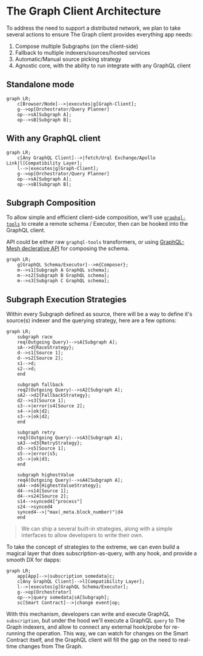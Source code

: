 # The Graph Client Architecture

To address the need to support a distributed network, we plan to take several actions to ensure The Graph client provides everything app needs:

1. Compose multiple Subgraphs (on the client-side)
2. Fallback to multiple indexers/sources/hosted services
3. Automatic/Manual source picking strategy
4. Agnostic core, with the ability to run integrate with any GraphQL client

## Standalone mode

```mermaid
graph LR;
    c[Browser/Node]-->|executes|g[Graph-Client];
    g-->op[Orchestrator/Query Planner]
    op-->sA[Subgraph A];
    op-->sB[Subgraph B];
```

## With any GraphQL client

```mermaid
graph LR;
    c[Any GraphQL Client]-->|fetch/Urql Exchange/Apollo Link|l[Compatibility Layer];
    l-->|executes|g[Graph-Client];
    g-->op[Orchestrator/Query Planner]
    op-->sA[Subgraph A];
    op-->sB[Subgraph B];
```

## Subgraph Composition

To allow simple and efficient client-side composition, we'll use [`graphql-tools`](https://www.graphql-tools.com/) to create a remote schema / Executor, then can be hooked into the GraphQL client.

API could be either raw `graphql-tools` transformers, or using [GraphQL-Mesh declerative API](https://www.graphql-mesh.com/docs/transforms/transforms-introduction) for composing the schema.

```mermaid
graph LR;
    g[GraphQL Schema/Executor]-->m{Composer};
    m-->s1[Subgraph A GraphQL schema];
    m-->s2[Subgraph B GraphQL schema];
    m-->s3[Subgraph C GraphQL schema];
```

## Subgraph Execution Strategies

Within every Subgraph defined as source, there will be a way to define it's source(s) indexer and the querying strategy, here are a few options:

```mermaid
graph LR;
    subgraph race
    req(Outgoing Query)-->sA[Subgraph A];
    sA-->d{RaceStrategy};
    d-->s1[Source 1];
    d-->s2[Source 2];
    s1-->d;
    s2-->d;
    end

    subgraph fallback
    req2(Outgoing Query)-->sA2[Subgraph A];
    sA2-->d2{FallbackStrategy};
    d2-->s3[Source 1];
    s3-->|error|s4[Source 2];
    s4-->|ok|d2;
    s3-->|ok|d2;
    end

    subgraph retry
    req3(Outgoing Query)-->sA3[Subgraph A];
    sA3-->d3{RetryStrategy};
    d3-->s5[Source 1];
    s5-->|error|s5;
    s5-->|ok|d3;
    end

    subgraph highestValue
    req4(Outgoing Query)-->sA4[Subgraph A];
    sA4-->d4{HighestValueStrategy};
    d4-->s14[Source 1];
    d4-->s24[Source 2];
    s14-->synced4["process"]
    s24-->synced4
    synced4-->|"max(_meta.block_number)"|d4
    end
```

> We can ship a several built-in strategies, along with a simple interfaces to allow developers to write their own.

To take the concept of strategies to the extreme, we can even build a magical layer that does subscription-as-query, with any hook, and provide a smooth DX for dapps:

```mermaid
graph LR;
    app[App]-->|subscription somedata|c;
    c[Any GraphQL Client]-->l[Compatibility Layer];
    l-->|executes|g[GraphQL Schema/Executor];
    g-->op[Orchestrator]
    op-->|query somedata|sA[Subgraph];
    sc[Smart Contract]-->|change event|op;
```

With this mechanism, developers can write and execute GraphQL `subscription`, but under the hood we'll execute a GraphQL `query` to The Graph indexers, and allow to connect any external hook/probe for re-running the operation.
This way, we can watch for changes on the Smart Contract itself, and the GraphQL client will fill the gap on the need to real-time changes from The Graph.
